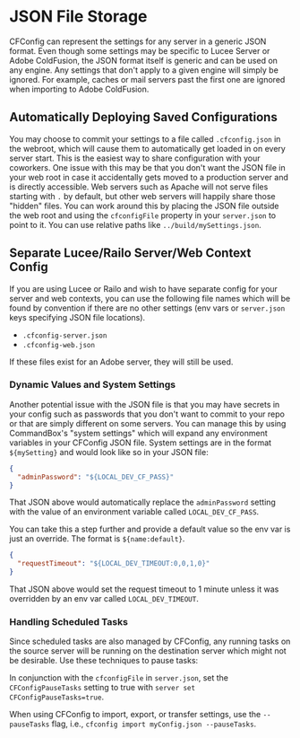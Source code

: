 # JSON File Storage

CFConfig can represent the settings for any server in a generic JSON format. Even though some settings may be specific to Lucee Server or Adobe ColdFusion, the JSON format itself is generic and can be used on any engine. Any settings that don't apply to a given engine will simply be ignored. For example, caches or mail servers past the first one are ignored when importing to Adobe ColdFusion.

## Automatically Deploying Saved Configurations

You may choose to commit your settings to a file called `.cfconfig.json` in the webroot, which will cause them to automatically get loaded in on every server start. This is the easiest way to share configuration with your coworkers. One issue with this may be that you don't want the JSON file in your web root in case it accidentally gets moved to a production server and is directly accessible. Web servers such as Apache will not serve files starting with `.` by default, but other web servers will happily share those "hidden" files. You can work around this by placing the JSON file outside the web root and using the `cfconfigFile` property in your `server.json` to point to it. You can use relative paths like `../build/mySettings.json`.

## Separate Lucee/Railo Server/Web Context Config

If you are using Lucee or Railo and wish to have separate config for your server and web contexts, you can use the following file names which will be found by convention if there are no other settings (env vars or `server.json` keys specifying JSON file locations).

* `.cfconfig-server.json`
* `.cfconfig-web.json`

If these files exist for an Adobe server, they will still be used.

### Dynamic Values and System Settings

Another potential issue with the JSON file is that you may have secrets in your config such as passwords that you don't want to commit to your repo or that are simply different on some servers. You can manage this by using CommandBox's "system settings" which will expand any environment variables in your CFConfig JSON file. System settings are in the format `${mySetting}` and would look like so in your JSON file:

```json
{
  "adminPassword": "${LOCAL_DEV_CF_PASS}"
}
```

That JSON above would automatically replace the `adminPassword` setting with the value of an environment variable called `LOCAL_DEV_CF_PASS`.

You can take this a step further and provide a default value so the env var is just an override. The format is `${name:default}`.

```json
{
  "requestTimeout": "${LOCAL_DEV_TIMEOUT:0,0,1,0}"
}
```

That JSON above would set the request timeout to 1 minute unless it was overridden by an env var called `LOCAL_DEV_TIMEOUT`.

### Handling Scheduled Tasks

Since scheduled tasks are also managed by CFConfig, any running tasks on the source server will be running on the destination server which might not be desirable. Use these techniques to pause tasks:

In conjunction with the `cfconfigFile` in `server.json`, set the `CFConfigPauseTasks` setting to true with `server set CFConfigPauseTasks=true`.

When using CFConfig to import, export, or transfer settings, use the `--pauseTasks` flag, i.e., `cfconfig import myConfig.json --pauseTasks`.